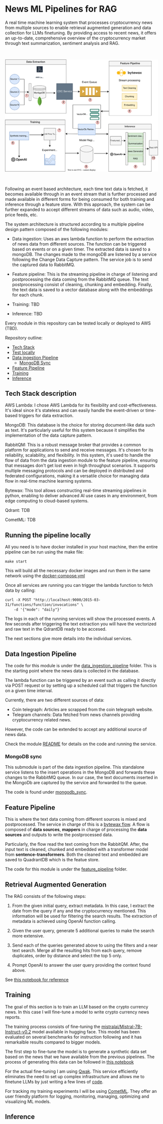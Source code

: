 # News ML Pipelines for RAG

A real time machine learning system that processes cryptocurrency news from multiple sources to enable retrieval augmented generation and data collection for LLMs finetuning. By providing access to recent news, it offers an up-to-date, comprehensive overview of the cryptocurrency market through text summarization, sentiment analysis and RAG.


<br>
<p align="center">
    <img src="media/ml-flow-chart.svg" alt="System Architecture" title="System Architecture">
</p>
<br>

Following an event based architecture, each time text data is fetched, it becomes available through in an event stream that is further processed and made available in different forms for being consumed for both training and inference through a feature store. With this approach, the system can be further expanded to accept different streams of data such as audio, video, price feeds, etc.

The system architecture is structured according to a multiple pipeline design pattern composed of the following modules:

- Data ingestion: Uses an aws lambda function to perform the extraction of news data from different sources. The function can be triggered based on events or on a given timer. The extracted data is saved to a mongoDB. The changes made to the mongoDB are listened by a service following the Change Data Capture pattern. The service job is to send the captured data to RabbitMQ.

- Feature pipeline: This is the streaming pipeline in charge of listening and postprocessing the data coming from the RabbitMQ queue. The text postprocessing consist of cleaning, chunking and embedding. Finally, the text data is saved to a vector database along with the embeddings for each chunk.

- Training: TBD
- Inference: TBD

Every module in this repository can be tested locally or deployed to AWS (TBD).

Repository outline:

- [Tech Stack](#tech-stack)
- [Test locally](#test-locally)
- [Data ingestion Pipeline](#data-ingestion-pipeline)
    - [MongoDB Sync](#mongodb-sync)
- [Feature Pipeline](#feature-pipeline)
- [Training](#training-pipeline)
- [Inference](#inference)

## Tech Stack description

AWS Lambda: I chose AWS Lambda for its flexibility and cost-effectiveness. It's ideal since it's stateless and can easily handle the event-driven or time-based triggers for data extraction.

MongoDB: This database is the choice for storing document-like data such as text. It's particularly useful for this system because it simplifies the implementation of the data capture pattern.

RabbitQM: This is a robust message broker that provides a common platform for applications to send and receive messages. It's chosen for its reliability, scalability, and flexibility. In this system, it's used to handle the flow of data from the data ingestion module to the feature pipeline, ensuring that messages don't get lost even in high throughput scenarios. It supports multiple messaging protocols and can be deployed in distributed and federated configurations, making it a versatile choice for managing data flow in real-time machine learning systems.

Bytewax: This tool allows constructing real-time streaming pipelines in python, enabling to deliver advanced AI use cases in any environment, from edge computing to cloud-based systems.

Qdrant: TDB

CometML: TDB

## Running the pipeline locally

All you need is to have docker installed in your host machine, then the entire pipeline can be run using the make file:

```
make start
```

This will build all the necessary docker images and run them in the same network using the [docker-compose.yml](/docker-compose.yml)

Once all services are running you can trigger the lambda function to fetch data by calling:

```
curl -X POST "http://localhost:9000/2015-03-31/functions/function/invocations" \
	-d '{"mode": "daily"}'
```

The logs in each of the running services will show the processed events. A few seconds after triggering the text extraction you will have the vectorized and raw text in the QdrantDB ready to be accesed.

The next sections give more details into the individual services.

## Data Ingestion Pipeline

The code for this module is under the [data_ingestion_pipeline](/data_ingestion_pipeline/) folder. This is the starting point where the news data is collected in the database. 

The lambda function can be triggered by an event such as calling it directly via POST request or by setting up a scheduled call that triggers the function on a given time interval. 

Currently, there are two different sources of data:

- Coin telegraph: Articles are scrapped from the coin telegraph website.
- Telegram channels: Data fetched from news channels providing cryptocurrency related news.

However, the code can be extended to accept any additional source of news data.

Check the module [README](/data_ingestion_pipeline/README) for details on the code and running the service.

### MongoDB sync

This submodule is part of the data ingestion pipeline. This standalone service listens to the insert operations in the MongoDB and forwards these changes to the RabbitMQ queue. In our case, the text documents inserted in the MongoDb are captured by the service and forwarded to the queue.

The code is found under [mongodb_sync](/mongodb_sync). 

## Feature Pipeline

This is where the text data coming from different sources is mixed and postprocessed. The service in charge of this is a [bytewax flow](/feature_pipeline/data_flow/bytewax_pipeline.py). A flow is composed of **data sources**, **mappers** in charge of processing the **data sources** and outputs to write the postprocessed data.

Particularly, the flow read the text coming from the RabbitQM. After, the input text is cleaned, chunked and embedded with a transformer model from **sentence-transformers**. Both the cleaned text and embedded are saved to QuadrantDB which is the featue store. 

The code for this module is under the [feature_pipeline](/feature_pipeline) folder. 

## Retrieval Augmented Generation

The RAG consists of the following steps:

1. From the given initial query, extract metadata. In this case, I extract the date from the query if any and the cryptocurrency mentioned. This information will be used for filtering the search results. The extraction of metadata is achieved using OpenAI function calling.

2. Given the user query, generate 5 additional queries to make the search more extensive.

3. Send each of the queries generated above to  using the filters and a near text search. Merge all the resulting hits from each query, remove duplicates, order by distance and select the top 5 only.

5. Prompt OpenAI to answer the user query providing the context found above.

See [this notebook for reference](/notebooks/rag_demo.ipynb)

## Training

The goal of this section is to train an LLM based on the crypto currency news. In this case I will fine-tune a model to write crypto currency news reports.

The training process consists of fine-tuning the [mistralai/Mistral-7B-Instruct-v0.2](https://huggingface.co/mistralai/Mistral-7B-Instruct-v0.2) model available in hugging face. This model has been evaluated on several benchmarks for instruction following and it has remarkalble results compared to bigger models. 

The first step to fine-tune the model is to generate a synthetic data set based on the news that we have available from the previous pipelines. The process of generating this data can be followed in [this notebook](/notebooks/dataset_preparation.ipynb)

For the actual fine-tuning I am using [Qwak](https://www.qwak.com/about). This service efficiently eliminates the need to set up complex infrastructure and allows me to finetune LLMs by just writing a few lines of [code](/finetuning/training/). 

For tracking my training experiments I will be using [CometML](https://www.comet.com/site/). They offer an user friendly platform for logging, monitoring, managing, optimizing and visualizing ML models.


## Inference 